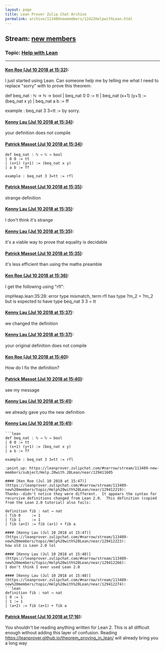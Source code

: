 ```yaml
---
layout: page
title: Lean Prover Zulip Chat Archive 
permalink: archive/113489newmembers/12422HelpwithLean.html
---
```


## Stream: [new members](index.html)
### Topic: [Help with Lean](12422HelpwithLean.html)

---

#### [Ken Roe (Jul 10 2018 at 15:32)](https://leanprover.zulipchat.com/#narrow/stream/113489-new%20members/topic/Help%20with%20Lean/near/129411503):
I just started using Lean.  Can someone help me by telling me what I need to replace "sorry" with to prove this theorem:

def beq_nat : ℕ → ℕ → bool
| beq_nat 0 0 := tt
| beq_nat (x+1) (y+1) := (beq_nat x y)
| beq_nat a b := ff

example : beq_nat 3 3=tt := by sorry.

#### [Kenny Lau (Jul 10 2018 at 15:34)](https://leanprover.zulipchat.com/#narrow/stream/113489-new%20members/topic/Help%20with%20Lean/near/129411598):
your definition does not compile

#### [Patrick Massot (Jul 10 2018 at 15:34)](https://leanprover.zulipchat.com/#narrow/stream/113489-new%20members/topic/Help%20with%20Lean/near/129411605):
```lean
def beq_nat : ℕ → ℕ → bool
| 0 0 := tt
| (x+1) (y+1) := (beq_nat x y)
| a b := ff

example : beq_nat 3 3=tt := rfl
```

#### [Patrick Massot (Jul 10 2018 at 15:35)](https://leanprover.zulipchat.com/#narrow/stream/113489-new%20members/topic/Help%20with%20Lean/near/129411633):
strange definition

#### [Kenny Lau (Jul 10 2018 at 15:35)](https://leanprover.zulipchat.com/#narrow/stream/113489-new%20members/topic/Help%20with%20Lean/near/129411644):
I don't think it's strange

#### [Kenny Lau (Jul 10 2018 at 15:35)](https://leanprover.zulipchat.com/#narrow/stream/113489-new%20members/topic/Help%20with%20Lean/near/129411649):
it's a viable way to prove that equality is decidable

#### [Patrick Massot (Jul 10 2018 at 15:35)](https://leanprover.zulipchat.com/#narrow/stream/113489-new%20members/topic/Help%20with%20Lean/near/129411658):
it's less efficient than using the maths preamble

#### [Ken Roe (Jul 10 2018 at 15:36)](https://leanprover.zulipchat.com/#narrow/stream/113489-new%20members/topic/Help%20with%20Lean/near/129411729):
I get the following using "rfl":

impHeap.lean:35:28: error
type mismatch, term
  rfl
has type
  ?m_2 = ?m_2
but is expected to have type
  beq_nat 3 3 = tt

#### [Kenny Lau (Jul 10 2018 at 15:37)](https://leanprover.zulipchat.com/#narrow/stream/113489-new%20members/topic/Help%20with%20Lean/near/129411741):
we changed the definition

#### [Kenny Lau (Jul 10 2018 at 15:37)](https://leanprover.zulipchat.com/#narrow/stream/113489-new%20members/topic/Help%20with%20Lean/near/129411747):
your original definition does not compile

#### [Ken Roe (Jul 10 2018 at 15:40)](https://leanprover.zulipchat.com/#narrow/stream/113489-new%20members/topic/Help%20with%20Lean/near/129411943):
How do I fix the definition?

#### [Patrick Massot (Jul 10 2018 at 15:40)](https://leanprover.zulipchat.com/#narrow/stream/113489-new%20members/topic/Help%20with%20Lean/near/129411945):
see my message

#### [Kenny Lau (Jul 10 2018 at 15:41)](https://leanprover.zulipchat.com/#narrow/stream/113489-new%20members/topic/Help%20with%20Lean/near/129411946):
we already gave you the new definition

#### [Kenny Lau (Jul 10 2018 at 15:41)](https://leanprover.zulipchat.com/#narrow/stream/113489-new%20members/topic/Help%20with%20Lean/near/129411966):
```quote
```lean
def beq_nat : ℕ → ℕ → bool
| 0 0 := tt
| (x+1) (y+1) := (beq_nat x y)
| a b := ff

example : beq_nat 3 3=tt := rfl
```
```
:point_up: https://leanprover.zulipchat.com/#narrow/stream/113489-new-members/subject/Help.20with.20Lean/near/129411605

#### [Ken Roe (Jul 10 2018 at 15:47)](https://leanprover.zulipchat.com/#narrow/stream/113489-new%20members/topic/Help%20with%20Lean/near/129412219):
Thanks--didn't notice they were different.  It appears the syntax for recursive definitions changed from Lean 2.0.  This definition (copied from the Lean 2.0 tutorial) also fails:

definition fib : nat → nat
| fib 0     := 1
| fib 1     := 1
| fib (a+2) := fib (a+1) + fib a

#### [Kenny Lau (Jul 10 2018 at 15:47)](https://leanprover.zulipchat.com/#narrow/stream/113489-new%20members/topic/Help%20with%20Lean/near/129412223):
how old is Lean 2.0 lol

#### [Kenny Lau (Jul 10 2018 at 15:48)](https://leanprover.zulipchat.com/#narrow/stream/113489-new%20members/topic/Help%20with%20Lean/near/129412266):
I don't think I ever used Lean 2.0

#### [Kenny Lau (Jul 10 2018 at 15:48)](https://leanprover.zulipchat.com/#narrow/stream/113489-new%20members/topic/Help%20with%20Lean/near/129412274):
```lean
definition fib : nat → nat
| 0 := 1
| 1 := 1
| (a+2) := fib (a+1) + fib a
```

#### [Patrick Massot (Jul 10 2018 at 17:16)](https://leanprover.zulipchat.com/#narrow/stream/113489-new%20members/topic/Help%20with%20Lean/near/129416618):
You shouldn't be reading anything written for Lean 2. This is all difficult enough without adding this layer of confusion. Reading https://leanprover.github.io/theorem_proving_in_lean/ will already bring you a long way

